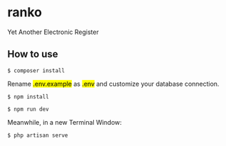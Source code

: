 # ranko
Yet Another Electronic Register

## How to use
`$ composer install`

Rename <mark>.env.example</mark> as <mark>.env</mark> and customize your database connection.

`$ npm install`

`$ npm run dev`

Meanwhile, in a new Terminal Window:

`$ php artisan serve`